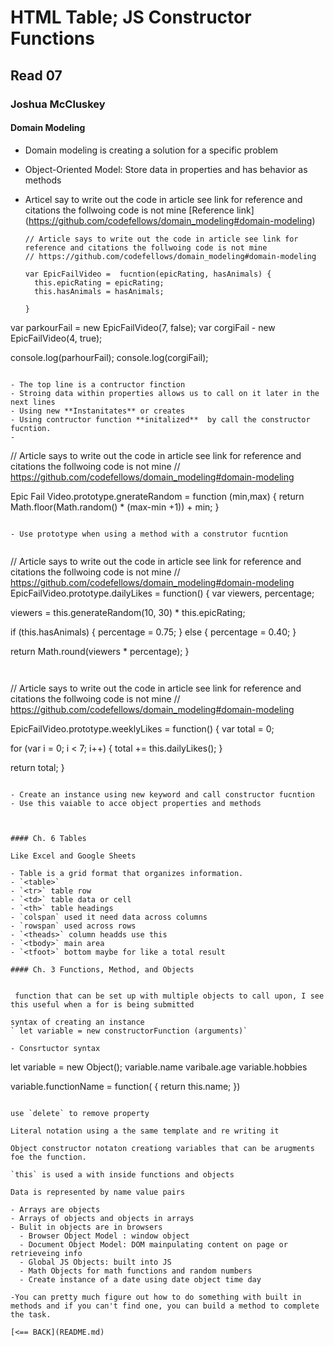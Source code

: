 # HTML Table; JS Constructor Functions

## Read 07

### Joshua McCluskey

#### Domain Modeling

- Domain modeling is creating a solution for a specific problem
- Object-Oriented Model: Store data in properties and has behavior as methods
- Articel say  to write out the code in article see link for reference and citations the follwoing code is not mine
[Reference link] (https://github.com/codefellows/domain_modeling#domain-modeling)

  ```
  // Article says to write out the code in article see link for reference and citations the follwoing code is not mine
  // https://github.com/codefellows/domain_modeling#domain-modeling
  
  var EpicFailVideo =  fucntion(epicRating, hasAnimals) {
    this.epicRating = epicRating;
    this.hasAnimals = hasAnimals;

  }
var parkourFail = new EpicFailVideo(7, false);
var corgiFail - new EpicFailVideo(4, true);

console.log(parhourFail);
console.log(corgiFail);

```

- The top line is a contructor finction
- Stroing data within properties allows us to call on it later in the next lines
- Using new **Instanitates** or creates
- Using contructor function **initalized**  by call the constructor fucntion.
- 
```
 // Article says to write out the code in article see link for reference and citations the follwoing code is not mine
  // https://github.com/codefellows/domain_modeling#domain-modeling

Epic Fail Video.prototype.gnerateRandom = function (min,max) {
  return Math.floor(Math.random() * (max-min +1)) + min;
}

```

- Use prototype when using a method with a construtor fucntion


```
 // Article says to write out the code in article see link for reference and citations the follwoing code is not mine
  // https://github.com/codefellows/domain_modeling#domain-modeling
EpicFailVideo.prototype.dailyLikes = function() {
  var viewers, percentage;

  viewers = this.generateRandom(10, 30) * this.epicRating;

  if (this.hasAnimals) {
    percentage = 0.75;
  } else {
    percentage = 0.40;
  }

  return Math.round(viewers * percentage);
}
```


```
 // Article says to write out the code in article see link for reference and citations the follwoing code is not mine
  // https://github.com/codefellows/domain_modeling#domain-modeling

EpicFailVideo.prototype.weeklyLikes = function() {
  var total = 0;

  for (var i = 0; i < 7; i++) {
    total += this.dailyLikes();
  }

  return total;
}
```

- Create an instance using new keyword and call constructor fucntion
- Use this vaiable to acce object properties and methods



#### Ch. 6 Tables 

Like Excel and Google Sheets

- Table is a grid format that organizes information.
- `<table>` 
- `<tr>` table row
- `<td>` table data or cell
- `<th>` table headings
- `colspan` used it need data across columns
- `rowspan` used across rows
- `<theads>` column headds use this
- `<tbody>` main area
- `<tfoot>` bottom maybe for like a total result

#### Ch. 3 Functions, Method, and Objects


 function that can be set up with multiple objects to call upon, I see this useful when a for is being submitted

syntax of creating an instance
` let variable = new constructorFunction (arguments)`

- Consrtuctor syntax

``` 
let variable = new Object();
variable.name
varibale.age
variable.hobbies

variable.functionName = function( {
  return this.name;
})
```

use `delete` to remove property

Literal notation using a the same template and re writing it

Object constructor notaton creationg variables that can be arugments foe the function.

`this` is used a with inside functions and objects

Data is represented by name value pairs

- Arrays are objects
- Arrays of objects and objects in arrays
- Bulit in objects are in browsers
  - Browser Object Model : window object
  - Document Object Model: DOM mainpulating content on page or retrieveing info
  - Global JS Objects: built into JS
  - Math Objects for math functions and random numbers
  - Create instance of a date using date object time day 

-You can pretty much figure out how to do something with built in methods and if you can't find one, you can build a method to complete the task.

[<== BACK](README.md)

